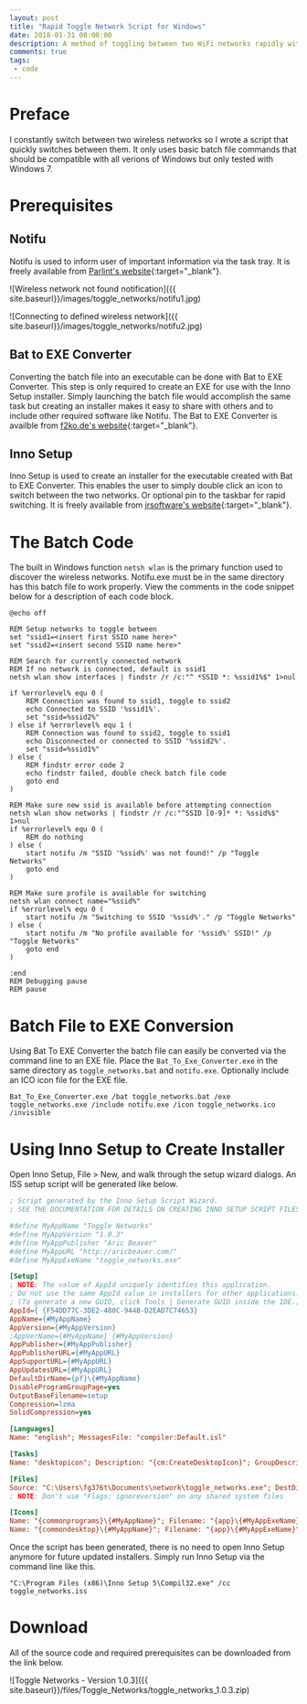 ```yaml
---
layout: post
title: "Rapid Toggle Network Script for Windows"
date: 2018-01-31 00:00:00
description: A method of toggling between two WiFi networks rapidly with Windows
comments: true
tags: 
 - code
---
```


# Preface
I constantly switch between two wireless networks so I wrote a script that quickly switches between them. It only uses basic batch file commands that should be compatible with all verions of Windows but only tested with Windows 7. 

# Prerequisites
## Notifu
Notifu is used to inform user of important information via the task tray. It is freely available from [Parlint's website](https://www.paralint.com/projects/notifu/){:target="_blank"}. 

![Wireless network not found notification]({{ site.baseurl}}/images/toggle_networks/notifu1.jpg)

![Connecting to defined wireless network]({{ site.baseurl}}/images/toggle_networks/notifu2.jpg)

## Bat to EXE Converter
Converting the batch file into an executable can be done with Bat to EXE Converter. This step is only required to create an EXE for use with the Inno Setup installer. Simply launching the batch file would accomplish the same task but creating an installer makes it easy to share with others and to include other required software like Notifu. The Bat to EXE Converter is availble from [f2ko.de's website](http://www.f2ko.de/en/b2e.php){:target="_blank"}.

## Inno Setup
Inno Setup is used to create an installer for the executable created with Bat to EXE Converter. This enables the user to simply double click an icon to switch between the two networks. Or optional pin to the taskbar for rapid switching. It is freely available from [jrsoftware's website](http://www.jrsoftware.org/isinfo.php){:target="_blank"}.

# The Batch Code
The built in Windows function `netsh wlan` is the primary function used to discover the wireless networks. Notifu.exe must be in the same directory has this batch file to work properly. View the comments in the code snippet below for a description of each code block.

``` Batchfile
@echo off

REM Setup networks to toggle between
set "ssid1=<insert first SSID name here>"
set "ssid2=<insert second SSID name here>"

REM Search for currently connected network
REM If no network is connected, default is ssid1
netsh wlan show interfaces | findstr /r /c:"^ *SSID *: %ssid1%$" 1>nul

if %errorlevel% equ 0 (
	REM Connection was found to ssid1, toggle to ssid2
	echo Connected to SSID '%ssid1%'.
	set "ssid=%ssid2%"
) else if %errorlevel% equ 1 (
	REM Connection was found to ssid2, toggle to ssid1
	echo Disconnected or connected to SSID '%ssid2%'.
	set "ssid=%ssid1%"
) else (
	REM findstr error code 2
	echo findstr failed, double check batch file code
	goto end
)

REM Make sure new ssid is available before attempting connection
netsh wlan show networks | findstr /r /c:"^SSID [0-9]* *: %ssid%$" 1>nul
if %errorlevel% equ 0 (
	REM do nothing
) else (
	start notifu /m "SSID '%ssid%' was not found!" /p "Toggle Networks"
	goto end
)

REM Make sure profile is available for switching
netsh wlan connect name="%ssid%"
if %errorlevel% equ 0 (
	start notifu /m "Switching to SSID '%ssid%'." /p "Toggle Networks"
) else (
	start notifu /m "No profile available for '%ssid%' SSID!" /p "Toggle Networks" 
	goto end
)

:end
REM Debugging pause
REM pause
```

# Batch File to EXE Conversion
Using Bat To EXE Converter the batch file can easily be converted via the command line to an EXE file. Place the `Bat_To_Exe_Converter.exe` in the same directory as `toggle_networks.bat` and `notifu.exe`. Optionally include an ICO icon file for the EXE file.

```Batchfile
Bat_To_Exe_Converter.exe /bat toggle_networks.bat /exe toggle_networks.exe /include notifu.exe /icon toggle_networks.ico /invisible
```

# Using Inno Setup to Create Installer
Open Inno Setup, File > New, and walk through the setup wizard dialogs. An ISS setup script will be generated like below.

```INI
; Script generated by the Inno Setup Script Wizard.
; SEE THE DOCUMENTATION FOR DETAILS ON CREATING INNO SETUP SCRIPT FILES!

#define MyAppName "Toggle Networks"
#define MyAppVersion "1.0.3"
#define MyAppPublisher "Aric Beaver"
#define MyAppURL "http://aricbeaver.com/"
#define MyAppExeName "toggle_networks.exe"

[Setup]
; NOTE: The value of AppId uniquely identifies this application.
; Do not use the same AppId value in installers for other applications.
; (To generate a new GUID, click Tools | Generate GUID inside the IDE.)
AppId={ {F54DD77C-3DE2-480C-944B-D2EAD7C74653}
AppName={#MyAppName}
AppVersion={#MyAppVersion}
;AppVerName={#MyAppName} {#MyAppVersion}
AppPublisher={#MyAppPublisher}
AppPublisherURL={#MyAppURL}
AppSupportURL={#MyAppURL}
AppUpdatesURL={#MyAppURL}
DefaultDirName={pf}\{#MyAppName}
DisableProgramGroupPage=yes
OutputBaseFilename=setup
Compression=lzma
SolidCompression=yes

[Languages]
Name: "english"; MessagesFile: "compiler:Default.isl"

[Tasks]
Name: "desktopicon"; Description: "{cm:CreateDesktopIcon}"; GroupDescription: "{cm:AdditionalIcons}";

[Files]
Source: "C:\Users\fg376t\Documents\network\toggle_networks.exe"; DestDir: "{app}"; Flags: ignoreversion
; NOTE: Don't use "Flags: ignoreversion" on any shared system files

[Icons]
Name: "{commonprograms}\{#MyAppName}"; Filename: "{app}\{#MyAppExeName}"
Name: "{commondesktop}\{#MyAppName}"; Filename: "{app}\{#MyAppExeName}"; Tasks: desktopicon

```

Once the script has been generated, there is no need to open Inno Setup anymore for future updated installers. Simply run Inno Setup via the command line like this.

```Batchfile
"C:\Program Files (x86)\Inno Setup 5\Compil32.exe" /cc toggle_networks.iss
```

# Download
All of the source code and required prerequisites can be downloaded from the link below.

![Toggle Networks - Version 1.0.3]({{ site.baseurl}}/files/Toggle_Networks/toggle_networks_1.0.3.zip)
